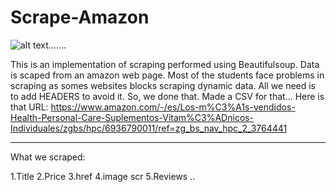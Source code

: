 # Scrape-Amazon
![alt text](https://github.com/atisamhaq123/Scrape-Amazon/blob/main/Capture.PNG).......

This is an implementation of scraping performed using Beautifulsoup.
Data is scaped from an amazon web page.
Most of the students face problems in scraping as somes websites blocks scraping dynamic data. All we need is to add HEADERS to avoid it. 
So, we done that. Made a CSV for that...
Here is that URL:
https://www.amazon.com/-/es/Los-m%C3%A1s-vendidos-Health-Personal-Care-Suplementos-Vitam%C3%ADnicos-Individuales/zgbs/hpc/6936790011/ref=zg_bs_nav_hpc_2_3764441
*****************************************
What we scraped:

1.Title
2.Price
3.href
4.image scr
5.Reviews
..
